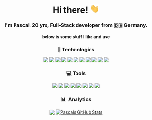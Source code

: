 <h1 align='center'>Hi there! <img src="https://raw.githubusercontent.com/PsclDev/PsclDev/master/wave.gif" width="30px"></h1>
<h3 align='center'>I'm Pascal, 20 yrs, Full-Stack developer from 🇩🇪 Germany.</h3>
<h4 align='center'>below is some stuff I like and use</h4>

<h3 align='center'> 🚀 Technologies </h3>
<p align="center">
<a href="https://www.typescriptlang.org/"> <img src="https://cdn.jsdelivr.net/gh/devicons/devicon/icons/typescript/typescript-original.svg" width="50px" /></a>
<a href="https://vuejs.org/"> <img src="https://cdn.jsdelivr.net/gh/devicons/devicon/icons/vuejs/vuejs-original.svg" width="50px" /></a>
<a href="https://nestjs.com/"> <img src="https://cdn.jsdelivr.net/gh/devicons/devicon/icons/nestjs/nestjs-plain.svg" width="50px" /></a>
<a href="https://yarnpkg.com/"> <img src="https://cdn.jsdelivr.net/gh/devicons/devicon/icons/yarn/yarn-original.svg" width="50px" /></a>
<a href="https://bulma.io/"> <img src="https://cdn.jsdelivr.net/gh/devicons/devicon/icons/bulma/bulma-plain.svg" width="50px" /></a>
<a href="https://www.postgresql.org/"> <img src="https://cdn.jsdelivr.net/gh/devicons/devicon/icons/postgresql/postgresql-original.svg" width="50px" /></a>
<a href="#"> <img src="https://cdn.jsdelivr.net/gh/devicons/devicon/icons/csharp/csharp-line.svg" width="50px" /></a>
<a href="#"> <img src="https://cdn.jsdelivr.net/gh/devicons/devicon/icons/dotnetcore/dotnetcore-original.svg" width="50px" /></a>
<a href="#"> <img src="https://cdn.jsdelivr.net/gh/devicons/devicon/icons/html5/html5-original.svg" width="50px" /></a>
<a href="#"> <img src="https://cdn.jsdelivr.net/gh/devicons/devicon/icons/css3/css3-original.svg" width="50px" /></a>
<a href="https://getbootstrap.com/"> <img src="https://cdn.jsdelivr.net/gh/devicons/devicon/icons/bootstrap/bootstrap-original.svg" width="50px" /></a>
</p>

<h3 align='center'> 💻 Tools </h3>
<p align="center">
<a href="https://www.debian.org/"> <img src="https://cdn.jsdelivr.net/gh/devicons/devicon/icons/debian/debian-original.svg" width="50px" /></a>
<a href="https://www.jetbrains.com/"> <img src="https://cdn.jsdelivr.net/gh/devicons/devicon/icons/jetbrains/jetbrains-original.svg" width="50px" /></a>
<a href="https://code.visualstudio.com/"> <img src="https://cdn.jsdelivr.net/gh/devicons/devicon/icons/vscode/vscode-original.svg" width="50px" /></a>
<a href="https://www.google.com/intl/en_us/chrome/"> <img src="https://cdn.jsdelivr.net/gh/devicons/devicon/icons/chrome/chrome-original.svg" width="50px" /></a>
<a href="https://www.docker.com/"> <img src="https://cdn.jsdelivr.net/gh/devicons/devicon/icons/docker/docker-original.svg" width="50px" /></a>
<a href="https://kubernetes.io/"> <img src="https://cdn.jsdelivr.net/gh/devicons/devicon/icons/kubernetes/kubernetes-plain.svg" width="50px" /></a>
<a href="https://git-scm.com/"> <img src="https://cdn.jsdelivr.net/gh/devicons/devicon/icons/git/git-original.svg" width="50px" /></a>
<a href="https://www.figma.com/"> <img src="https://cdn.jsdelivr.net/gh/devicons/devicon/icons/figma/figma-original.svg" width="50px" /></a>

<h3 align='center'> 📊 &nbsp;Analytics </h3>
<p align="center">
<a href="https://github.com/PsclDev/pscldev">
  <img align="center" src="https://github-readme-stats.vercel.app/api/top-langs/?username=PsclDev&theme=tokyonight&langs_count=3" />
</a>
<a href="https://github.com/PsclDev/pscldev">
  <img align="center" src="https://github-readme-stats.vercel.app/api?username=PsclDev&theme=tokyonight" alt="Pascals GitHub Stats" />
</a>
</p>
